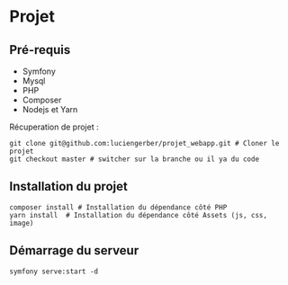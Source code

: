 # Projet

## Pré-requis
- Symfony
- Mysql
- PHP
- Composer
- Nodejs et Yarn

Récuperation de projet :

```shell
git clone git@github.com:luciengerber/projet_webapp.git # Cloner le projet
git checkout master # switcher sur la branche ou il ya du code
```

## Installation du projet

```shell
composer install # Installation du dépendance côté PHP
yarn install  # Installation du dépendance côté Assets (js, css, image)
```

## Démarrage du serveur

```shell
symfony serve:start -d
```


